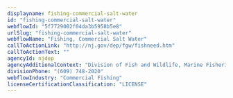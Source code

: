 ```yaml
---
displayname: fishing-commercial-salt-water
id: "fishing-commercial-salt-water"
webflowId: "5f7729002f04da3b5958b5e8"
urlSlug: "fishing-commercial-salt-water"
webflowName: "Fishing, Commercial Salt Water"
callToActionLink: "http://nj.gov/dep/fgw/fishneed.htm"
callToActionText: ""
agencyId: njdep
agencyAdditionalContext: "Division of Fish and Wildlife, Marine Fisheries Administration"
divisionPhone: "(609) 748-2020"
webflowIndustry: "Commercial Fishing"
licenseCertificationClassification: "LICENSE"
---
```

